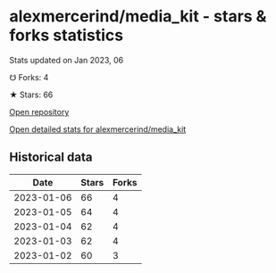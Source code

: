 # alexmercerind/media_kit - stars & forks statistics

Stats updated on Jan 2023, 06

☋ Forks: 4

★ Stars: 66

[Open repository](https://github.com/alexmercerind/media_kit)

[Open detailed stats for alexmercerind/media_kit](https://reviewgithub.com/rep/alexmercerind/media_kit)

## Historical data
| Date | Stars | Forks |
|------|-------|-------|
| 2023-01-06 | 66 | 4 | 
| 2023-01-05 | 64 | 4 | 
| 2023-01-04 | 62 | 4 | 
| 2023-01-03 | 62 | 4 | 
| 2023-01-02 | 60 | 3 | 

